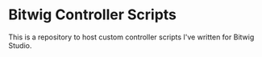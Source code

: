 Bitwig Controller Scripts
========

This is a repository to host custom controller scripts I've written for Bitwig Studio.
